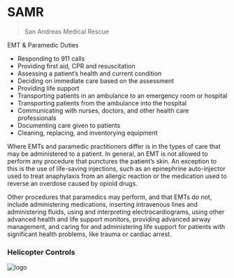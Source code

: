 # SAMR

> San Andreas Medical Rescue


EMT & Paramedic Duties

- Responding to 911 calls
- Providing first aid, CPR and resuscitation
- Assessing a patient’s health and current condition
- Deciding on immediate care based on the assessment
- Providing life support
- Transporting patients in an ambulance to an emergency room or hospital
- Transporting patients from the ambulance into the hospital
- Communicating with nurses, doctors, and other health care professionals
- Documenting care given to patients
- Cleaning, replacing, and inventorying equipment

Where EMTs and paramedic practitioners differ is in the types of care that may be administered to a patient. In general, an EMT is not allowed to perform any procedure that punctures the patient’s skin. An exception to this is the use of life-saving injections, such as an epinephrine auto-injector used to treat anaphylaxis from an allergic reaction or the medication used to reverse an overdose caused by opioid drugs.

Other procedures that paramedics may perform, and that EMTs do not, include administering medications, inserting intravenous lines and administering fluids, using and interpreting electrocardiograms, using other advanced health and life support monitors, providing advanced airway management, and caring for and administering life support for patients with significant health problems, like trauma or cardiac arrest.


### Helicopter Controls
![logo](https://media.discordapp.net/attachments/1063956388147118111/1085164961703153714/oeUcAku.png)